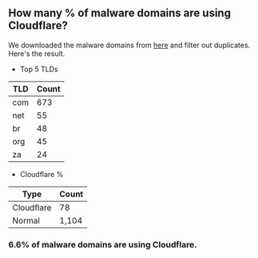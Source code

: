 ## How many % of malware domains are using Cloudflare?


We downloaded the malware domains from [here](https://urlhaus.abuse.ch) and filter out duplicates.
Here's the result.


[//]: # (start replacement)


- Top 5 TLDs

| TLD | Count |
| --- | --- |
| com | 673 |
| net | 55 |
| br | 48 |
| org | 45 |
| za | 24 |


- Cloudflare %

| Type | Count |
| --- | --- |
| Cloudflare | 78 |
| Normal | 1,104 |


### 6.6% of malware domains are using Cloudflare.